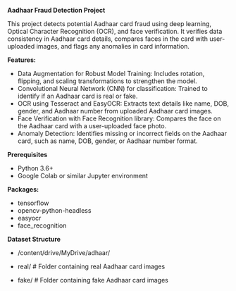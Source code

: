 **Aadhaar Fraud Detection Project**

This project detects potential Aadhaar card fraud using deep learning, Optical Character Recognition (OCR), and face verification. It verifies data consistency in Aadhaar card details, compares faces in the card with user-uploaded images, and flags any anomalies in card information.

**Features:**
- Data Augmentation for Robust Model Training: Includes rotation, flipping, and scaling transformations to strengthen the model.
- Convolutional Neural Network (CNN) for classification: Trained to identify if an Aadhaar card is real or fake.
- OCR using Tesseract and EasyOCR: Extracts text details like name, DOB, gender, and Aadhaar number from uploaded Aadhaar card images.
- Face Verification with Face Recognition library: Compares the face on the Aadhaar card with a user-uploaded face photo.
- Anomaly Detection: Identifies missing or incorrect fields on the Aadhaar card, such as name, DOB, gender, or Aadhaar number format.

**Prerequisites**
- Python 3.6+
- Google Colab or similar Jupyter environment

**Packages:**
- tensorflow
- opencv-python-headless
- easyocr
- face_recognition

**Dataset Structure**

- /content/drive/MyDrive/adhaar/

- real/       # Folder containing real Aadhaar card images

- fake/       # Folder containing fake Aadhaar card images

